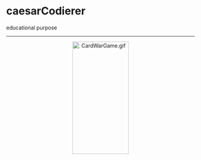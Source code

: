 # caesarCodierer
educational purpose
___
<p align="center">
  <img src="https://s10.gifyu.com/images/CaesarCodierer.gif" width="150" height="300" alt="CardWarGame.gif" />
</p>
